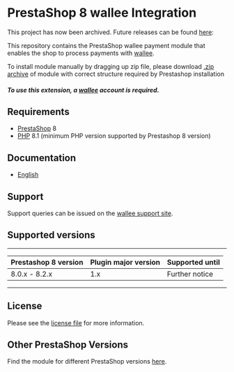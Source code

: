 # PrestaShop 8 wallee Integration
This project has now been archived. Future releases can be found [here](https://github.com/whitelabelGithubOwnerName/prestashop-1.7):

This repository contains the PrestaShop wallee payment module that enables the shop to process payments with [wallee](https://www.wallee.com).

To install module manually by dragging up zip file, please download [.zip archive](https://plugin-documentation.wallee.com/wallee-payment/prestashop/1.0.11/wallee.zip) of module with correct structure required by Prestashop installation

##### To use this extension, a [wallee](https://app-wallee.com/user/signup) account is required.

## Requirements

* [PrestaShop](https://www.prestashop.com/) 8
* [PHP](http://php.net/) 8.1 (minimum PHP version supported by Prestashop 8 version)

## Documentation

* [English](https://plugin-documentation.wallee.com/wallee-payment/prestashop/1.0.11/docs/en/documentation.html)

## Support

Support queries can be issued on the [wallee support site](https://app-wallee.com/space/select?target=/support).

## Supported versions

____________________________________________________________________________
| Prestashop 8 version   | Plugin major version   | Supported until        |
|------------------------|------------------------|------------------------|
| 8.0.x - 8.2.x          | 1.x                    | Further notice         |
----------------------------------------------------------------------------

## License

Please see the [license file](https://github.com/wallee-payment/prestashop/blob/1.0.11/LICENSE) for more information.

## Other PrestaShop Versions

Find the module for different PrestaShop versions [here](../../../prestashop).
